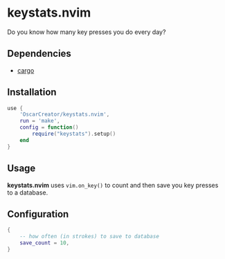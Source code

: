 # keystats.nvim
Do you know how many key presses you do every day?

## Dependencies

- [cargo](https://www.rust-lang.org/tools/install)

## Installation

```lua
use {
    'OscarCreator/keystats.nvim',
    run = 'make',
    config = function()
        require("keystats").setup()
    end
}
```

## Usage

**keystats.nvim** uses `vim.on_key()` to count and then save you key presses to
a database.

## Configuration

```lua
{
    -- how often (in strokes) to save to database
    save_count = 10,
}
```
